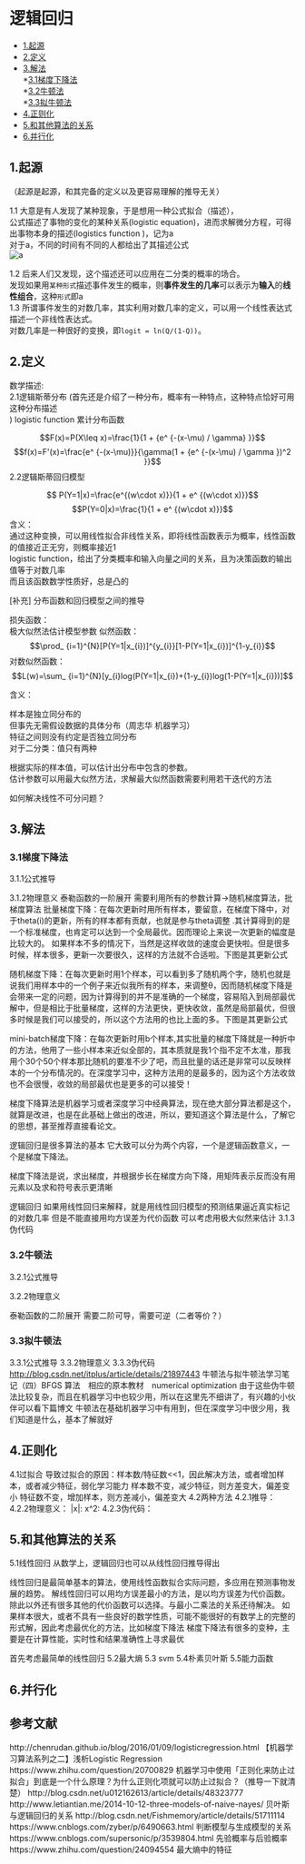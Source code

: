 
<h1 >逻辑回归</h1>

* [1.起源](#1)<br>
* [2.定义](#2)<br>
* [3.解法](#3)<br>
  *[3.1梯度下降法](#3.1)<br>
  *[3.2牛顿法](#3.1)<br>
  *[3.3拟牛顿法](#3.1)<br>
* [4.正则化](#4)<br>
* [5.和其他算法的关系](#5)<br>
* [6.并行化](#6)<br>

<h2 id="1">1.起源</h2>
（起源是起源，和其完备的定义以及更容易理解的推导无关）

1.1 大意是有人发现了某种现象，于是想用一种公式拟合（描述），<br>
公式描述了事物的变化的某种关系(logistic equation)，进而求解微分方程，可得出事物本身的描述(logistics function )，记为a<br>
对于a，不同的时间有不同的人都给出了其描述公式<br>
![a](https://wikimedia.org/api/rest_v1/media/math/render/svg/6f42e36c949c94189976ae00853af9a1b618e099)

1.2 后来人们又发现，这个描述还可以应用在二分类的概率的场合。<br>
发现如果用`某种形式`描述事件发生的概率，则**事件发生的几率**可以表示为**输入**的**线性组合**，这种`形式`即a<br>
1.3 所谓事件发生的对数几率，其实利用对数几率的定义，可以用一个线性表达式描述一个非线性表达式。<br>
对数几率是一种很好的变换，即`logit = ln(Q/(1-Q))`。


<h2 id="2">2.定义</h2>

数学描述:<br>
2.1逻辑斯蒂分布
(首先还是介绍了一种分布，概率有一种特点，这种特点恰好可用这种分布描述<br>)
logistic function 累计分布函数<br>

$$F(x)=P(X\leq x)=\frac{1}{1 + {e^ {-(x-\mu) / \gamma} }}$$
$$f(x)=F'(x)=\frac{e^ {-(x-\mu)}}{\gamma(1 + {e^ {-(x-\mu) / \gamma })^2 }}$$
2.2逻辑斯蒂回归模型

$$ P(Y=1|x)=\frac{e^{(w\cdot x)}}{1 + e^ {(w\cdot x)}}$$
$$P(Y=0|x)=\frac{1}{1 + e^ {(w\cdot x)}}$$
含义：<br>
通过这种变换，可以用线性拟合非线性关系，即将线性函数表示为概率，线性函数的值接近正无穷，则概率接近1<br>
logistic function，给出了分类概率和输入向量之间的关系，且为决策函数的输出值等于对数几率<br>
而且该函数数学性质好，总是凸的

[补充]
分布函数和回归模型之间的推导

损失函数：<br>
极大似然法估计模型参数
似然函数：<br>
$$\prod_ {i=1}^{N}[P(Y=1|x_{i})]^{y_{i}}[1-P(Y=1|x_{i})]^{1-y_{i}}$$
对数似然函数：<br>
$$L(w)=\sum_ {i=1}^{N}[y_{i}log(P(Y=1|x_{i})+(1-y_{i})log(1-P(Y=1|x_{i}))]$$


含义：<br>

样本是独立同分布的<br>
但事先无需假设数据的具体分布（周志华 机器学习）<br>
特征之间则没有约定是否独立同分布<br>
对于二分类：值只有两种<br>




根据实际的样本值，可以估计出分布中包含的参数。<br>
估计参数可以用最大似然方法，求解最大似然函数需要利用若干迭代的方法<br>

如何解决线性不可分问题？

<h2 id="3">3.解法</h2>

<h3 id="3.1">3.1梯度下降法</h2>

3.1.1公式推导

3.1.2物理意义
泰勒函数的一阶展开
需要利用所有的参数计算->随机梯度算法，批梯度算法
批量梯度下降：在每次更新时用所有样本，要留意，在梯度下降中，对于theta(i)的更新，所有的样本都有贡献，也就是参与theta调整  .其计算得到的是一个标准梯度，也肯定可以达到一个全局最优。因而理论上来说一次更新的幅度是比较大的。
如果样本不多的情况下，当然是这样收敛的速度会更快啦。但是很多时候，样本很多，更新一次要很久，这样的方法就不合适啦。下图是其更新公式

随机梯度下降：在每次更新时用1个样本，可以看到多了随机两个字，随机也就是说我们用样本中的一个例子来近似我所有的样本，来调整θ，因而随机梯度下降是会带来一定的问题，因为计算得到的并不是准确的一个梯度，容易陷入到局部最优解中，但是相比于批量梯度，这样的方法更快，更快收敛，虽然是局部最优，但很多时候是我们可以接受的，所以这个方法用的也比上面的多。下图是其更新公式

mini-batch梯度下降：在每次更新时用b个样本,其实批量的梯度下降就是一种折中的方法，他用了一些小样本来近似全部的，其本质就是我1个指不定不太准，那我用个30个50个样本那比随机的要准不少了吧，而且批量的话还是非常可以反映样本的一个分布情况的。在深度学习中，这种方法用的是最多的，因为这个方法收敛也不会很慢，收敛的局部最优也是更多的可以接受！

梯度下降算法是机器学习或者深度学习中经典算法，现在绝大部分算法都是这个，就算是改进，也是在此基础上做出的改进，所以，要知道这个算法是什么，了解它的思想，甚至推荐直接看论文。

逻辑回归是很多算法的基本
它大致可以分为两个内容，一个是逻辑函数意义，一个是梯度下降法。



梯度下降法是说，求出梯度，并根据步长在梯度方向下降，用矩阵表示反而没有用元素以及求和符号表示更清晰

逻辑回归
如果用线性回归来解释，就是用线性回归模型的预测结果逼近真实标记的对数几率
但是不能直接用均方误差为代价函数
可以考虑用极大似然来估计
3.1.3伪代码

<h3 id="3.2">3.2牛顿法</h2>
3.2.1公式推导

3.2.2物理意义

泰勒函数的二阶展开
需要二阶可导，需要可逆（二者等价？）

<h3 id="3.3">3.3拟牛顿法</h2>

3.3.1公式推导
3.3.2物理意义
3.3.3伪代码
http://blog.csdn.net/itplus/article/details/21897443
牛顿法与拟牛顿法学习笔记（四）BFGS 算法　相应的原本教材　numerical optimization
由于这些伪牛顿法比较复杂，而且在机器学习中也较少用，所以在这里先不细讲了，有兴趣的小伙伴可以看下篇博文
牛顿法在基础机器学习中有用到，但在深度学习中很少用，我们知道是什么，基本了解就好


<h2 id="1">4.正则化</h2>
4.1过拟合
导致过拟合的原因：样本数/特征数<<1，因此解决方法，或者增加样本，或者减少特征，弱化学习能力
样本数不变，减少特征，则方差变大，偏差变小
特征数不变，增加样本，则方差减小，偏差变大
4.2两种方法
4.2.1推导：
4.2.2物理意义：
|x|:
x^2:
4.2.3伪代码：


<h2 id="1">5.和其他算法的关系</h2>
5.1线性回归
从数学上，逻辑回归也可以从线性回归推导得出

线性回归是最简单基本的算法，使用线性函数拟合实际问题，多应用在预测事物发展的趋势。
解线性回归可以用均方误差最小的方法，是以均方误差为代价函数。除此以外还有很多其他的代价函数可以选择。与最小二乘法的关系还待解决。
如果样本很大，或者不具有一些良好的数学性质，可能不能很好的有数学上的完整的形式解，因此考虑最优化的方法，比如梯度下降法
梯度下降法有很多的变种，主要是在计算性能，实时性和结果准确性上寻求最优

首先考虑最简单的线性回归
5.2最大熵
5.3 svm
5.4朴素贝叶斯
5.5能力函数

<h2 id="1">6.并行化</h2>


<h2 id="1">参考文献</h2>
http://chenrudan.github.io/blog/2016/01/09/logisticregression.html
【机器学习算法系列之二】浅析Logistic Regression
https://www.zhihu.com/question/20700829
机器学习中使用「正则化来防止过拟合」到底是一个什么原理？为什么正则化项就可以防止过拟合？（推导一下就清楚）
http://blog.csdn.net/u012162613/article/details/48323777 http://www.letiantian.me/2014-10-12-three-models-of-naive-nayes/
贝叶斯与逻辑回归的关系
http://blog.csdn.net/Fishmemory/article/details/51711114
https://www.cnblogs.com/zyber/p/6490663.html
判断模型与生成模型的关系
https://www.cnblogs.com/supersonic/p/3539804.html
先验概率与后验概率
https://www.zhihu.com/question/24094554
最大熵中的特征

<script type="text/javascript" src="http://cdn.mathjax.org/mathjax/latest/MathJax.js?config=default"></script>